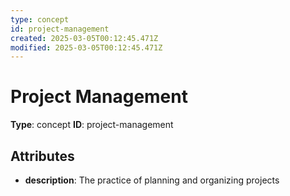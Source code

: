 ```yaml
---
type: concept
id: project-management
created: 2025-03-05T00:12:45.471Z
modified: 2025-03-05T00:12:45.471Z
---
```


# Project Management

**Type**: concept
**ID**: project-management

## Attributes

- **description**: The practice of planning and organizing projects

